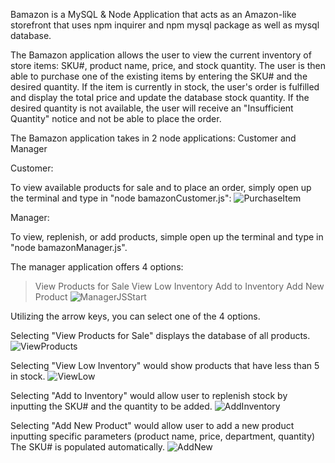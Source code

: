 Bamazon is a MySQL & Node Application that acts as an Amazon-like storefront that uses npm inquirer and npm mysql package as well as mysql database.

The Bamazon application allows the user to view the current inventory of store items: SKU#, product name, price, and stock quantity. The user is then able to purchase one of the existing items by entering the SKU# and the desired quantity. If the item is currently in stock, the user's order is fulfilled and display the total price and update the database stock quantity. If the desired quantity is not available, the user will receive an "Insufficient Quantity" notice and not be able to place the order.

The Bamazon application takes in 2 node applications: Customer and Manager 

Customer:

To view available products for sale and to place an order, simply open up the terminal and type in "node bamazonCustomer.js":
![PurchaseItem](https://user-images.githubusercontent.com/46510990/57913397-5ec9c680-7841-11e9-8c2a-d40670da1309.png)

Manager:

To view, replenish, or add products, simple open up the terminal and type in "node bamazonManager.js".

The manager application offers 4 options:
>View Products for Sale
>View Low Inventory
>Add to Inventory
>Add New Product
![ManagerJSStart](https://user-images.githubusercontent.com/46510990/57913813-3d1d0f00-7842-11e9-886a-82b289fc42f1.png)

Utilizing the arrow keys, you can select one of the 4 options. 

Selecting "View Products for Sale" displays the database of all products.
![ViewProducts](https://user-images.githubusercontent.com/46510990/57913816-3db5a580-7842-11e9-8a36-ebc728569352.png)

Selecting "View Low Inventory" would show products that have less than 5 in stock.
![ViewLow](https://user-images.githubusercontent.com/46510990/57913815-3db5a580-7842-11e9-9846-ba81d0300944.png)

Selecting "Add to Inventory" would allow user to replenish stock by inputting the SKU# and the quantity to be added.
![AddInventory](https://user-images.githubusercontent.com/46510990/57913808-3d1d0f00-7842-11e9-96df-5022e98e9b6b.png)

Selecting "Add New Product" would allow user to add a new product inputting specific parameters (product name, price, department, quantity) The SKU# is populated automatically.
![AddNew](https://user-images.githubusercontent.com/46510990/57913811-3d1d0f00-7842-11e9-8a44-028755849335.png)
